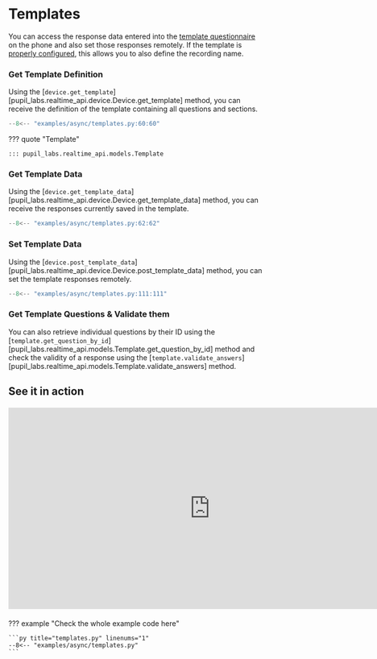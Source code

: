 # Templates

<!-- badge:product Neon -->
<!-- badge:version +1.3.0 -->
<!-- badge:companion +2.8.25 -->

You can access the response data entered into the [template questionnaire](https://docs.pupil-labs.com/neon/data-collection/templates/#templates) on the phone and also set those responses remotely.
If the template is [properly configured](https://docs.pupil-labs.com/neon/data-collection/templates/#naming-scheme-for-recordings), this allows you to also define the recording name.

### Get Template Definition

Using the [`device.get_template`][pupil_labs.realtime_api.device.Device.get_template] method, you can receive the definition of the template containing all questions and sections.

```py linenums="0"
--8<-- "examples/async/templates.py:60:60"
```

??? quote "Template"

    ::: pupil_labs.realtime_api.models.Template

### Get Template Data

Using the [`device.get_template_data`][pupil_labs.realtime_api.device.Device.get_template_data] method, you can receive the responses currently saved in the template.

```py linenums="0"
--8<-- "examples/async/templates.py:62:62"
```

### Set Template Data

Using the [`device.post_template_data`][pupil_labs.realtime_api.device.Device.post_template_data] method, you can set the template responses remotely.

```py linenums="0"
--8<-- "examples/async/templates.py:111:111"
```

### Get Template Questions & Validate them

You can also retrieve individual questions by their ID using the [`template.get_question_by_id`][pupil_labs.realtime_api.models.Template.get_question_by_id] method and check the validity of a response using the [`template.validate_answers`][pupil_labs.realtime_api.models.Template.validate_answers] method.

## See it in action

<div class="video-container" style="margin: 20px auto; text-align: center;">
<iframe width="800" height="400" src="https://www.youtube-nocookie.com/embed/EblgXjsCMN4?si=qnEFEnPkHlIp6z7X" title="YouTube video player" frameborder="0" allow="accelerometer; autoplay; clipboard-write; encrypted-media; gyroscope; picture-in-picture; web-share" referrerpolicy="strict-origin-when-cross-origin" allowfullscreen></iframe>
</div>

??? example "Check the whole example code here"

    ```py title="templates.py" linenums="1"
    --8<-- "examples/async/templates.py"
    ```
